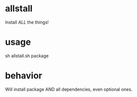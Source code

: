 allstall
========

Install *ALL* the things! 

usage
=====

sh allstall.sh package

behavior
========

Will install package AND all dependencies, even optional ones.
